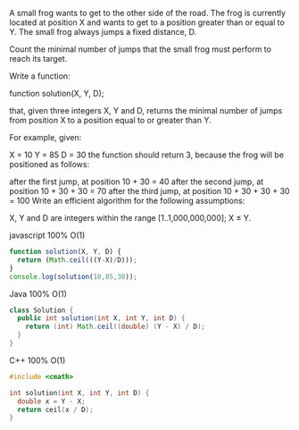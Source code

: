 A small frog wants to get to the other side of the road. The frog is currently located at position X and wants to get to a position greater than or equal to Y. The small frog always jumps a fixed distance, D.

Count the minimal number of jumps that the small frog must perform to reach its target.

Write a function:

function solution(X, Y, D);

that, given three integers X, Y and D, returns the minimal number of jumps from position X to a position equal to or greater than Y.

For example, given:

  X = 10
  Y = 85
  D = 30
the function should return 3, because the frog will be positioned as follows:

after the first jump, at position 10 + 30 = 40
after the second jump, at position 10 + 30 + 30 = 70
after the third jump, at position 10 + 30 + 30 + 30 = 100
Write an efficient algorithm for the following assumptions:

X, Y and D are integers within the range [1..1,000,000,000];
X ≤ Y.

javascript 100% O(1)
```javascript 
function solution(X, Y, D) {
  return (Math.ceil(((Y-X)/D)));
}
console.log(solution(10,85,30));
```


Java 100% O(1)
```Java
class Solution {
  public int solution(int X, int Y, int D) {
    return (int) Math.ceil((double) (Y - X) / D);
  }
}

```


C++ 100% O(1) 
```C++
#include <cmath>

int solution(int X, int Y, int D) {
  double x = Y - X;
  return ceil(x / D);
}
```

